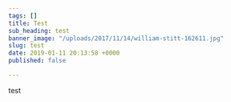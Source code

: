 ```yaml
---
tags: []
title: Test
sub_heading: test
banner_image: "/uploads/2017/11/14/william-stitt-162611.jpg"
slug: test
date: 2019-01-11 20:13:58 +0000
published: false

---
```

test